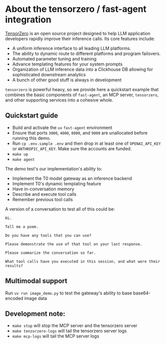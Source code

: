 # About the tensorzero / fast-agent integration

[TensorZero](https://www.tensorzero.com/) is an open source project designed to help LLM application developers rapidly improve their inference calls. Its core features include:

- A uniform inference interface to all leading LLM platforms.
- The ability to dynamic route to different platforms and program failovers.
- Automated parameter tuning and training
- Advance templating features for your system prompts
- Organization of LLM inference data into a Clickhouse DB allowing for sophisticated downstream analytics
- A bunch of other good stuff is always in development

`tensorzero` is powerful heavy, so we provide here a quickstart example that combines the basic components of `fast-agent`, an MCP server, `tensorzero`, and other supporting services into a cohesive whole.

## Quickstart guide

- Build and activate the `uv` `fast-agent` environment
- Ensure that ports `3000`, `4000`, `8000`, and `9000` are unallocated before running this demo.
- Run `cp .env.sample .env` and then drop in at least one of `OPENAI_API_KEY` or `ANTHROPIC_API_KEY`. Make sure the accounts are funded.
- `make up`
- `make agent`

The demo test's our implementation's ability to:

- Implement the T0 model gateway as an inference backend
- Implement T0's dynamic templating feature
- Have in-conversation memory
- Describe and execute tool calls
- Remember previous tool calls

A version of a conversation to test all of this could be:

```
Hi.

Tell me a poem.

Do you have any tools that you can use?

Please demonstrate the use of that tool on your last response.

Please summarize the conversation so far.

What tool calls have you executed in this session, and what were their results?
```

## Multimodal support

Run `uv run image_demo.py` to test the gateway's ability to base base64-encoded image data

## Development note:

- `make stop` will stop the MCP server and the tensorzero server
- `make tenzorzero-logs` will tail the tensorzero server logs
- `make mcp-logs` will tail the MCP server logs
